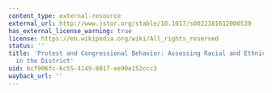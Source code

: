 ```yaml
---
content_type: external-resource
external_url: http://www.jstor.org/stable/10.1017/s0022381612000539
has_external_license_warning: true
license: https://en.wikipedia.org/wiki/All_rights_reserved
status: ''
title: 'Protest and Congressional Behavior: Assessing Racial and Ethnic Minority Protests
  in the District'
uid: bcf906fc-6c55-4149-8017-ee90e152ccc3
wayback_url: ''
---
```

